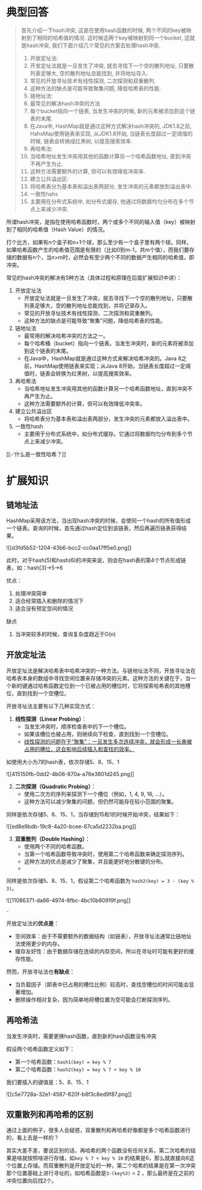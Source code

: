 # 典型回答

> 首先介绍一下hash冲突, 这是在使用hash函数的时候, 两个不同的key被映射到了相同的哈希值的情况. 这时候这两个key被映射到同一个bucket, 这就是hash冲突, 我们下面介绍几个常见的方案去处理hash冲突.
> 
> 1. 开放定址法: 
> 	1. 开发定址法就是一旦发生了冲突, 就去寻找下一个空的散列地址, 只要散列表足够大, 空的散列地址总能找到, 并将地址存入.
> 	2. 常见的开放寻址技术有线性探测, 二次探测和双重散列.
> 	3. 这种方法的缺点是可能导致聚集问题, 降低哈希表的性能.
> 2. 链地址法:
> 	1. 最常见的解决hash冲突的方法
> 	2. 每个bucket指向一个链表, 当发生冲突的时候, 新的元素被添加到这个链表的末尾.
> 	3. 在Java中, HashMap就是通过这种方式解决hash冲突的, JDK1.8之前, HahsMap使用链表来实现, 从JDK1.8开始, 当链表长度超过一定阈值的时候, 链表会转换成红黑树, 以提高搜索效率.
> 3. 再哈希法:
> 	1. 当哈希地址发生冲突用其他的函数计算另一个哈希函数地址, 直到冲突不再产生为止.
> 	2. 这种方法需要额外的计算, 但可以有效降低冲突率.
> 4. 建立公共溢出区:
> 	1. 将哈希表分为基本表和溢出表两部分, 发生冲突的元素都放到溢出表中.
> 5. 一致性hahs
> 	1. 主要用在分布式系统中, 如分布式缓存, 他通过将数据均匀分布在多个节点上来减少冲突.

所谓hash冲突，是指在使用哈希函数时，两个或多个不同的输入值（key）被映射到了相同的哈希值（Hash Value）的情况。



打个比方，如果有n个盒子和n+1个球，那么至少有一个盒子里有两个球。同样，如果哈希函数产生的哈希值范围是有限的（比如0到m-1，共m个值），而我们要存储的数据有n个，当n>m时，必然会有至少两个不同的数据产生相同的哈希值，即冲突。



常见的hash冲突的解决有5种方法（具体过程和原理在后面扩展知识中讲）：

1. 开放定址法
    - 开放定址法就是一旦发生了冲突，就去寻找下一个空的散列地址，只要散列表足够大，空的散列地址总能找到，并将记录存入。
    - 常见的开放寻址技术有线性探测、二次探测和双重散列。
    - 这种方法的缺点是可能导致“聚集”问题，降低哈希表的性能。
2. 链地址法
    - 最常用的解决哈希冲突的方法之一。
    - 每个哈希桶（bucket）指向一个链表。当发生冲突时，新的元素将被添加到这个链表的末尾。
    - 在Java中，HashMap就是通过这种方式来解决哈希冲突的。Java 8之前，HashMap使用链表来实现；从Java 8开始，当链表长度超过一定阈值时，链表会转换为红黑树，以提高搜索效率。
3. 再哈希法
    - 当哈希地址发生冲突用其他的函数计算另一个哈希函数地址，直到冲突不再产生为止。
    - 这种方法需要额外的计算，但可以有效降低冲突率。
4. 建立公共溢出区
    - 将哈希表分为基本表和溢出表两部分，发生冲突的元素都放入溢出表中。
5. 一致性hash
    - 主要用于分布式系统中，如分布式缓存。它通过将数据均匀分布到多个节点上来减少冲突。



[[✅什么是一致性哈希？]]



# 扩展知识
## 链地址法
HashMap采用该方法，当出现hash冲突的时候，会使同一个hash的所有值形成一个链表。查询的时候，首先通过hash定位到该链表，然后再遍历链表获得结果。



![[d3fd5b52-1204-43b6-bcc2-cc0aa17ff5e0.png]]



此时，对于hash(5)和hash(6)的冲突来说，则会在hash表的第4个节点形成链表，如：hash[3]->5->6



优点：

1. 处理冲突简单
2. 适合经常插入和删除的情况下
3. 适合没有预定空间的情况

缺点

1. 当冲突较多的时候，查询复杂度趋近于O(n)

## 开放定址法
开放定址法是解决哈希表中哈希冲突的一种方法。与链地址法不同，开放寻址法在哈希表本身的数组中寻找空闲位置来存储冲突的元素。这种方法的关键在于，当一个新的键通过哈希函数定位到一个已被占用的槽位时，它将探索哈希表的其他槽位，直到找到一个空槽位<font style="color:rgb(55, 65, 81);">。</font>

<font style="color:rgb(55, 65, 81);"></font>

开放寻址法主要有以下几种实现方式：

1. **线性探测（Linear Probing）**：
    - 当发生冲突时，顺序检查表中的下一个槽位。
    - 如果该槽位也被占用，则继续向下检查，直到找到一个空槽位。
    - <u>线性探测的问题在于“聚集”：一旦发生多次连续冲突，就会形成一长串被占用的槽位，这会影响后续插入和查找的效率。</u>



如使用大小为7的hash表，依次存储5、8、15、1

![[415150fb-0dd2-4b06-870a-a76e3801d245.png]]



2. **二次探测（Quadratic Probing）**：
    - 使用二次方的序列来探测下一个槽位（例如，1, 4, 9, 16, ...）。
    - 这种方法可以减少聚集的问题，但仍然可能存在较小范围的聚集。



同样是依次存储5、8、15、1，当存储到15和1的时候开始冲突，结果如下：

![[ed8e9bdb-19c8-4a20-bcee-87ca5d2232ba.png]]



3. **双重散列（Double Hashing）**：
    - 使用两个不同的哈希函数。
    - 当第一个哈希函数导致冲突时，使用第二个哈希函数来确定探测序列。
    - 这种方法的优点是减少了聚集，并且能更好地分散键的分布。
    - 

同样是依次存储5、8、15、1，假设第二个哈希函数为 `hash2(key) = 3 - (key % 3)`。



![[11086371-da66-4974-8fbc-4bc10b80919f.png]]

    - 

开放定址法的**优点是**：

+ 空间效率：由于不需要额外的数据结构（如链表），开放寻址法通常比链地址法使用更少的内存。
+ 缓存友好性：由于数据存储在连续的内存空间，所以在寻址时可能有更好的缓存性能。



然而，开放寻址法也**有缺点**：



+ 当负载因子（即表中已占用的槽位比例）较高时，查找空槽位的时间可能会显著增加。
+ 删除操作相对复杂，因为简单地将槽位置为空可能会打断探测序列。



## 再哈希法
当发生冲突时，需要更换hash函数，直到新的hash函数没有冲突



假设两个哈希函数定义如下：

+ 第一个哈希函数：`hash1(key) = key % 7`
+ 第二个哈希函数：`hash2(key) = key % 7 + key % 10`

我们要插入的键值是：5、8、15、1

![[c5e7728a-32e1-4587-820f-b8f3c8ed9f87.png]]





## **双重散列和再哈希的区别**


通过上面的例子，很多人会疑惑，双重散列和再哈希好像都是多个哈希函数进行的，看上去是一样的？



其实大差不差，要说区别的话，再哈希的两个函数没有任何关系，第二次哈希的结果是啥就按照啥进行存储，如`key % 7 + key % 10` 的结果是6，那么就直接向6这个位置上存储。而双重散列是开放定址的一种，第二个哈希的结果是在第一次冲突那个位置基础上进行寻址的，如哈希函数是`3-(key%3)` = 2 ，那么最终是在之前的冲突位置向后找2个。



